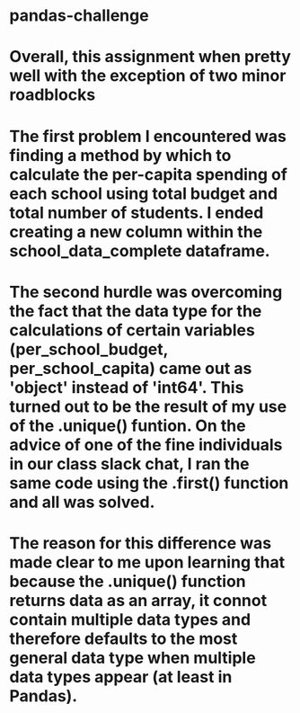 # pandas-challenge

# Overall, this assignment when pretty well with the exception of two minor roadblocks

# The first problem I encountered was finding a method by which to calculate the per-capita spending of each school using total budget and total number of students. I ended creating a new column within the school_data_complete dataframe.

# The second hurdle was overcoming the fact that the data type for the calculations of certain variables (per_school_budget, per_school_capita) came out as 'object' instead of 'int64'. This turned out to be the result of my use of the .unique() funtion. On the advice of one of the fine individuals in our class slack chat, I ran the same code using the .first() function and all was solved. 

# The reason for this difference was made clear to me upon learning that because the .unique() function returns data as an array, it connot contain multiple data types and therefore defaults to the most general data type when multiple data types appear (at least in Pandas).
